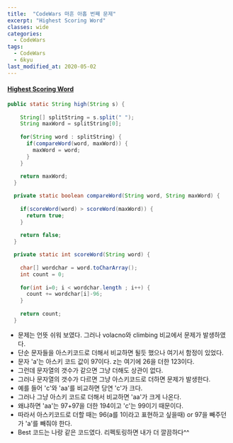 ```yaml
---
title:  "CodeWars 마흔 아홉 번째 문제"
excerpt: "Highest Scoring Word"
classes: wide
categories:
  - CodeWars
tags:
  - CodeWars
  - 6kyu
last_modified_at: 2020-05-02
---
```


#### [Highest Scoring Word](https://www.codewars.com/kata/57eb8fcdf670e99d9b000272)

```java
public static String high(String s) {
    
    String[] splitString = s.split(" ");
    String maxWord = splitString[0];
    
    for(String word : splitString) {
      if(compareWord(word, maxWord)) {
        maxWord = word;
      }
    }
    
    return maxWord;
  }

  private static boolean compareWord(String word, String maxWord) {
    
    if(scoreWord(word) > scoreWord(maxWord)) {
      return true;
    }
    
    return false;
  }

  private static int scoreWord(String word) {
        
    char[] wordchar = word.toCharArray();
    int count = 0;
    
    for(int i=0; i < wordchar.length ; i++) {
      count += wordchar[i]-96;
    }
    
    return count;
  }
```

* 문제는 언뜻 쉬워 보였다. 그러나 volacno와 climbing 비교에서 문제가 발생하였다.
* 단순 문자들을 아스키코드로 더해서 비교하면 될듯 했으나 여기서 함정이 있었다. 
* 문자 'a'는 아스키 코드 값이 97이다. z는 여기에 26을 더한 123이다.
* 그런데 문자열의 갯수가 같으면 그냥 더해도 상관이 없다.
* 그러나 문자열의 갯수가 다르면 그냥 아스키코드로 더하면 문제가 발생한다.
* 예를 들어 'c'와 'aa'를 비교하면 당연 'c'가 크다. 
* 그러나 그냥 아스키 코드로 더해서 비교하면 'aa'가 크게 나온다.
* 왜냐하면 'aa'는 97+97을 더한 194이고 'c'는 99이기 때문이다.
* 따라서 아스키코드로 더할 때는 96(a를 1이라고 표현하고 싶을때) or 97을 빼주던가 'a'를 빼줘야 한다.
* Best 코드는 나랑 같은 코드였다. 리펙토링하면 내가 더 깔끔하다^^
